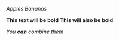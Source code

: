 *Apples*
_Bananas_

**This text will be bold**
__This will also be bold__

_You **can** combine them_ 
